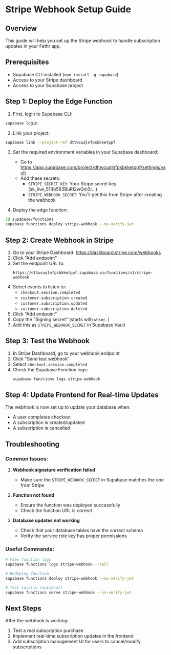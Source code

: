 # Stripe Webhook Setup Guide

## Overview
This guide will help you set up the Stripe webhook to handle subscription updates in your Fethr app.

## Prerequisites
- Supabase CLI installed (`npm install -g supabase`)
- Access to your Stripe dashboard
- Access to your Supabase project

## Step 1: Deploy the Edge Function

1. First, login to Supabase CLI:
```bash
supabase login
```

2. Link your project:
```bash
supabase link --project-ref dttwcuqlnfpsbkketppf
```

3. Set the required environment variables in your Supabase dashboard:
   - Go to https://app.supabase.com/project/dttwcuqlnfpsbkketppf/settings/vault
   - Add these secrets:
     - `STRIPE_SECRET_KEY`: Your Stripe secret key (sk_live_51Rb563BuRI2wQm3r...)
     - `STRIPE_WEBHOOK_SECRET`: You'll get this from Stripe after creating the webhook

4. Deploy the edge function:
```bash
cd supabase/functions
supabase functions deploy stripe-webhook --no-verify-jwt
```

## Step 2: Create Webhook in Stripe

1. Go to your Stripe Dashboard: https://dashboard.stripe.com/webhooks
2. Click "Add endpoint"
3. Set the endpoint URL to:
   ```
   https://dttwcuqlnfpsbkketppf.supabase.co/functions/v1/stripe-webhook
   ```
4. Select events to listen to:
   - `checkout.session.completed`
   - `customer.subscription.created`
   - `customer.subscription.updated`
   - `customer.subscription.deleted`
5. Click "Add endpoint"
6. Copy the "Signing secret" (starts with `whsec_`)
7. Add this as `STRIPE_WEBHOOK_SECRET` in Supabase Vault

## Step 3: Test the Webhook

1. In Stripe Dashboard, go to your webhook endpoint
2. Click "Send test webhook"
3. Select `checkout.session.completed`
4. Check the Supabase Function logs:
   ```bash
   supabase functions logs stripe-webhook
   ```

## Step 4: Update Frontend for Real-time Updates

The webhook is now set up to update your database when:
- A user completes checkout
- A subscription is created/updated
- A subscription is cancelled

## Troubleshooting

### Common Issues:

1. **Webhook signature verification failed**
   - Make sure the `STRIPE_WEBHOOK_SECRET` in Supabase matches the one from Stripe

2. **Function not found**
   - Ensure the function was deployed successfully
   - Check the function URL is correct

3. **Database updates not working**
   - Check that your database tables have the correct schema
   - Verify the service role key has proper permissions

### Useful Commands:

```bash
# View function logs
supabase functions logs stripe-webhook --tail

# Redeploy function
supabase functions deploy stripe-webhook --no-verify-jwt

# Test locally (optional)
supabase functions serve stripe-webhook --no-verify-jwt
```

## Next Steps

After the webhook is working:
1. Test a real subscription purchase
2. Implement real-time subscription updates in the frontend
3. Add subscription management UI for users to cancel/modify subscriptions